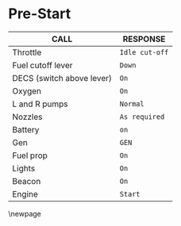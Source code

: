 # Pre-Start

CALL | RESPONSE
---- | --------
Throttle | `Idle cut-off`
Fuel cutoff lever | `Down`
DECS (switch above lever) | `On`
Oxygen | `On`
L and R pumps | `Normal`
Nozzles | `As required`
Battery | `on`
Gen | `GEN`
Fuel prop | `On`
Lights | `On`
Beacon | `On`
Engine | `Start`

\newpage

